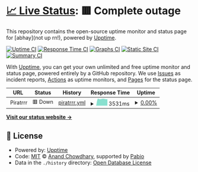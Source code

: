 # [📈 Live Status](https://uniquepersun.github.io/isitup): <!--live status--> **🟥 Complete outage**

This repository contains the open-source uptime monitor and status page for [abhay](not up rn!), powered by [Upptime](https://github.com/upptime/upptime).

[![Uptime CI](https://github.com/uniquepersun/isitup/workflows/Uptime%20CI/badge.svg)](https://github.com/uniquepersun/isitup/actions?query=workflow%3A%22Uptime+CI%22)
[![Response Time CI](https://github.com/uniquepersun/isitup/workflows/Response%20Time%20CI/badge.svg)](https://github.com/uniquepersun/isitup/actions?query=workflow%3A%22Response+Time+CI%22)
[![Graphs CI](https://github.com/uniquepersun/isitup/workflows/Graphs%20CI/badge.svg)](https://github.com/uniquepersun/isitup/actions?query=workflow%3A%22Graphs+CI%22)
[![Static Site CI](https://github.com/uniquepersun/isitup/workflows/Static%20Site%20CI/badge.svg)](https://github.com/uniquepersun/isitup/actions?query=workflow%3A%22Static+Site+CI%22)
[![Summary CI](https://github.com/uniquepersun/isitup/workflows/Summary%20CI/badge.svg)](https://github.com/uniquepersun/isitup/actions?query=workflow%3A%22Summary+CI%22)

With [Upptime](https://upptime.js.org), you can get your own unlimited and free uptime monitor and status page, powered entirely by a GitHub repository. We use [Issues](https://github.com/uniquepersun/isitup/issues) as incident reports, [Actions](https://github.com/uniquepersun/isitup/actions) as uptime monitors, and [Pages](https://uniquepersun.github.io/isitup) for the status page.

<!--start: status pages-->
<!-- This summary is generated by Upptime (https://github.com/upptime/upptime) -->
<!-- Do not edit this manually, your changes will be overwritten -->
<!-- prettier-ignore -->
| URL | Status | History | Response Time | Uptime |
| --- | ------ | ------- | ------------- | ------ |
| <img alt="" src="https://icons.duckduckgo.com/ip3/null.ico" height="13"> Piratrrr | 🟥 Down | [piratrrr.yml](https://github.com/uniquepersun/isitup/commits/HEAD/history/piratrrr.yml) | <details><summary><img alt="Response time graph" src="./graphs/piratrrr/response-time-week.png" height="20"> 3531ms</summary><br><a href="https://uniquepersun.github.io/isitup/history/piratrrr"><img alt="Response time 1992" src="https://img.shields.io/endpoint?url=https%3A%2F%2Fraw.githubusercontent.com%2Funiquepersun%2Fisitup%2FHEAD%2Fapi%2Fpiratrrr%2Fresponse-time.json"></a><br><a href="https://uniquepersun.github.io/isitup/history/piratrrr"><img alt="24-hour response time 3632" src="https://img.shields.io/endpoint?url=https%3A%2F%2Fraw.githubusercontent.com%2Funiquepersun%2Fisitup%2FHEAD%2Fapi%2Fpiratrrr%2Fresponse-time-day.json"></a><br><a href="https://uniquepersun.github.io/isitup/history/piratrrr"><img alt="7-day response time 3531" src="https://img.shields.io/endpoint?url=https%3A%2F%2Fraw.githubusercontent.com%2Funiquepersun%2Fisitup%2FHEAD%2Fapi%2Fpiratrrr%2Fresponse-time-week.json"></a><br><a href="https://uniquepersun.github.io/isitup/history/piratrrr"><img alt="30-day response time 1992" src="https://img.shields.io/endpoint?url=https%3A%2F%2Fraw.githubusercontent.com%2Funiquepersun%2Fisitup%2FHEAD%2Fapi%2Fpiratrrr%2Fresponse-time-month.json"></a><br><a href="https://uniquepersun.github.io/isitup/history/piratrrr"><img alt="1-year response time 1992" src="https://img.shields.io/endpoint?url=https%3A%2F%2Fraw.githubusercontent.com%2Funiquepersun%2Fisitup%2FHEAD%2Fapi%2Fpiratrrr%2Fresponse-time-year.json"></a></details> | <details><summary><a href="https://uniquepersun.github.io/isitup/history/piratrrr">0.00%</a></summary><a href="https://uniquepersun.github.io/isitup/history/piratrrr"><img alt="All-time uptime 46.22%" src="https://img.shields.io/endpoint?url=https%3A%2F%2Fraw.githubusercontent.com%2Funiquepersun%2Fisitup%2FHEAD%2Fapi%2Fpiratrrr%2Fuptime.json"></a><br><a href="https://uniquepersun.github.io/isitup/history/piratrrr"><img alt="24-hour uptime 0.00%" src="https://img.shields.io/endpoint?url=https%3A%2F%2Fraw.githubusercontent.com%2Funiquepersun%2Fisitup%2FHEAD%2Fapi%2Fpiratrrr%2Fuptime-day.json"></a><br><a href="https://uniquepersun.github.io/isitup/history/piratrrr"><img alt="7-day uptime 0.00%" src="https://img.shields.io/endpoint?url=https%3A%2F%2Fraw.githubusercontent.com%2Funiquepersun%2Fisitup%2FHEAD%2Fapi%2Fpiratrrr%2Fuptime-week.json"></a><br><a href="https://uniquepersun.github.io/isitup/history/piratrrr"><img alt="30-day uptime 46.22%" src="https://img.shields.io/endpoint?url=https%3A%2F%2Fraw.githubusercontent.com%2Funiquepersun%2Fisitup%2FHEAD%2Fapi%2Fpiratrrr%2Fuptime-month.json"></a><br><a href="https://uniquepersun.github.io/isitup/history/piratrrr"><img alt="1-year uptime 46.22%" src="https://img.shields.io/endpoint?url=https%3A%2F%2Fraw.githubusercontent.com%2Funiquepersun%2Fisitup%2FHEAD%2Fapi%2Fpiratrrr%2Fuptime-year.json"></a></details>

<!--end: status pages-->

[**Visit our status website →**](https://uniquepersun.github.io/isitup)

## 📄 License

- Powered by: [Upptime](https://github.com/upptime/upptime)
- Code: [MIT](./LICENSE) © [Anand Chowdhary](https://anandchowdhary.com), supported by [Pabio](https://pabio.com)
- Data in the `./history` directory: [Open Database License](https://opendatacommons.org/licenses/odbl/1-0/)
